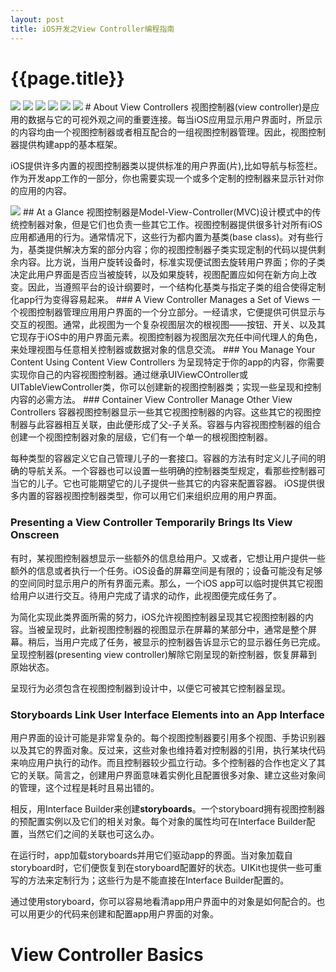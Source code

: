 ```yaml
---
layout: post
title: iOS开发之View Controller编程指南
---
```

{{page.title}}
==========================
<img src="/images/posts/2019-03-23/viewControllerProgrammingGuide_0.png">
<img src="/images/posts/2019-03-23/viewControllerProgrammingGuide_1.png">
<img src="/images/posts/2019-03-23/viewControllerProgrammingGuide_2.png">
<img src="/images/posts/2019-03-23/viewControllerProgrammingGuide_3.png">
<img src="/images/posts/2019-03-23/viewControllerProgrammingGuide_4.png">
<img src="/images/posts/2019-03-23/viewControllerProgrammingGuide_5.png">
# About View Controllers
视图控制器(view controller)是应用的数据与它的可视外观之间的重要连接。每当iOS应用显示用户界面时，所显示的内容均由一个视图控制器或者相互配合的一组视图控制器管理。因此，视图控制器提供构建app的基本框架。

iOS提供许多内置的视图控制器类以提供标准的用户界面(片),比如导航与标签栏。作为开发app工作的一部分，你也需要实现一个或多个定制的控制器来显示针对你的应用的内容。

<img src="/images/posts/2019-03-23/aboutViewController.png">
## At a Glance
视图控制器是Model-View-Controller(MVC)设计模式中的传统控制器对象，但是它们也负责一些其它工作。视图控制器提供很多针对所有iOS应用都通用的行为。通常情况下，这些行为都内置为基类(base class)。对有些行为，基类提供解决方案的部分内容；你的视图控制器子类实现定制的代码以提供剩余内容。比方说，当用户旋转设备时，标准实现便试图去旋转用户界面；你的子类决定此用户界面是否应当被旋转，以及如果旋转，视图配置应如何在新方向上改变。因此，当遵照平台的设计纲要时，一个结构化基类与指定子类的组合使得定制化app行为变得容易起来。
### A View Controller Manages a Set of Views
一个视图控制器管理应用用户界面的一个分立部分。一经请求，它便提供可供显示与交互的视图。通常，此视图为一个复杂视图层次的根视图——按钮、开关、以及其它现存于iOS中的用户界面元素。视图控制器为视图层次充任中间代理人的角色，来处理视图与任意相关控制器或数据对象的信息交流。
### You Manage Your Content Using Content View Controllers
为呈现特定于你的app的内容，你需要实现你自己的内容视图控制器。通过继承UIViewCOntroller或UITableViewController类，你可以创建新的视图控制器类；实现一些呈现和控制内容的必需方法。
### Container View Controller Manage Other View Controllers
容器视图控制器显示一些其它视图控制器的内容。这些其它的视图控制器与此容器相互关联，由此便形成了父-子关系。容器与内容视图控制器的组合创建一个视图控制器对象的层级，它们有一个单一的根视图控制器。

每种类型的容器定义它自己管理儿子的一套接口。容器的方法有时定义儿子间的明确的导航关系。一个容器也可以设置一些明确的控制器类型规定，看那些控制器可当它的儿子。它也可能期望它的儿子提供一些其它的内容来配置容器。
iOS提供很多内置的容器视图控制器类型，你可以用它们来组织应用的用户界面。
### Presenting a View Controller Temporarily Brings Its View Onscreen
有时，某视图控制器想显示一些额外的信息给用户。又或者，它想让用户提供一些额外的信息或者执行一个任务。iOS设备的屏幕空间是有限的；设备可能没有足够的空间同时显示用户的所有界面元素。那么，一个iOS app可以临时提供其它视图给用户以进行交互。待用户完成了请求的动作，此视图便完成任务了。

为简化实现此类界面所需的努力，iOS允许视图控制器呈现其它视图控制器的内容。当被呈现时，此新视图控制器的视图显示在屏幕的某部分中，通常是整个屏幕。稍后，当用户完成了任务，被显示的控制器告诉显示它的显示器任务已完成。呈现控制器(presenting view controller)解除它刚呈现的新控制器，恢复屏幕到原始状态。

呈现行为必须包含在视图控制器到设计中，以便它可被其它控制器呈现。
### Storyboards Link User Interface Elements into an App Interface
用户界面的设计可能是非常复杂的。每个视图控制器要引用多个视图、手势识别器以及其它的界面对象。反过来，这些对象也维持着对控制器的引用，执行某块代码来响应用户执行的动作。而且控制器较少孤立行动。多个控制器的合作也定义了其它的关联。简言之，创建用户界面意味着实例化且配置很多对象、建立这些对象间的管理，这个过程是耗时且易出错的。

相反，用Interface Builder来创建**storyboards**。一个storyboard拥有视图控制器的预配置实例以及它们的相关对象。每个对象的属性均可在Interface Builder配置，当然它们之间的关联也可这么办。

在运行时，app加载storyboards并用它们驱动app的界面。当对象加载自storyboard时，它们便恢复到在storyboard配置好的状态。UIKit也提供一些可重写的方法来定制行为；这些行为是不能直接在Interface Builder配置的。

通过使用storyboard，你可以容易地看清app用户界面中的对象是如何配合的。也可以用更少的代码来创建和配置app用户界面的对象。
# View Controller Basics













































